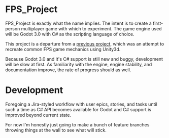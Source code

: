 # FPS_Project

FPS_Project is exactly what the name implies. The intent is to create a first-person multiplayer game
with which to experiment. The game engine used will be Godot 3.0 with C# as the scripting language of choice.

This project is a departure from a [previous project](https://github.com/justi1jc/FPS), which was an attempt
to recreate common FPS game mechanics using Unity3d.

Because Godot 3.0 and it's C# support is still new and buggy, development will be slow at first. As familiarity
with the engine, engine stability, and documentation improve, the rate of progress should as well.


# Development
Foregoing a Jira-styled workflow with user epics, stories, and tasks until
such a time as C# API becomes available for Godot and C# support is improved
beyond current state.

For now I'm honestly just going to make a bunch of feature branches 
throwing things at the wall to see what will stick.

